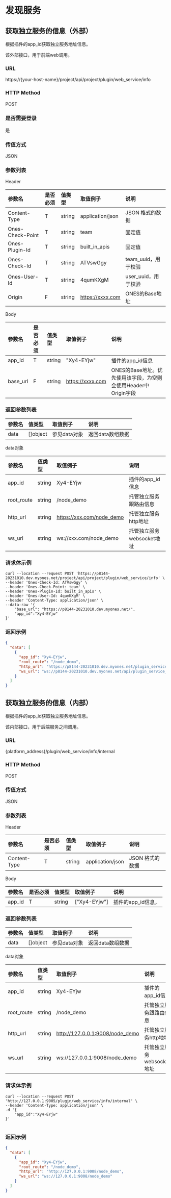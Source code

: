 # 发现服务

## 获取独立服务的信息（外部）

根据插件的app_id获取独立服务地址信息。

该外部接口，用于前端web调用。

### URL

https://{your-host-name}/project/api/project/plugin/web_service/info

### HTTP Method

POST

### 是否需要登录

是

### 传值方式

JSON

### 参数列表

Header

| 参数名           | 是否必须 | 值类型 | 取值例子         | 说明                |
| :--------------- | :------- | :----- | :--------------- | :------------------ |
| Content-Type     | T        | string | application/json | JSON 格式的数据     |
| Ones-Check-Point | T        | string | team             | 固定值              |
| Ones-Plugin-Id   | T        | string | built_in_apis    | 固定值              |
| Ones-Check-Id    | T        | string | ATVswGgy         | team_uuid，用于校验 |
| Ones-User-Id     | T        | string | 4qumKXgM         | user_uuid，用于校验 |
| Origin           | F        | string | https://xxxx.com | ONES的Base地址      |

Body

| 参数名   | 是否必须 | 值类型 | 取值例子         | 说明                                                           |
| :------- | :------- | :----- | :--------------- | :------------------------------------------------------------- |
| app_id   | T        | string | "Xy4-EYjw"       | 插件的app_id信息                                               |
| base_url | F        | string | https://xxxx.com | ONES的Base地址。优先使用该字段，为空则会使用Header中Origin字段 |

### 返回参数列表

| 参数名 | 值类型   | 取值例子     | 说明             |
| :----- | :------- | :----------- | :--------------- |
| data   | []object | 参见data对象 | 返回data数组数据 |

data对象

| 参数名     | 值类型 | 取值例子                  | 说明                      |
| :--------- | :----- | :------------------------ | :------------------------ |
| app_id     | string | Xy4-EYjw                  | 插件的app_id信息          |
| root_route | string | /node_demo                | 托管独立服务跟路由信息    |
| http_url   | string | https://xxx.com/node_demo | 托管独立服务http地址      |
| ws_url     | string | ws://xxx.com/node_demo    | 托管独立服务websocket地址 |

### 请求体示例

```curl
curl --location --request POST 'https://p8144-20231010.dev.myones.net/project/api/project/plugin/web_service/info' \
--header 'Ones-Check-Id: ATVswGgy' \
--header 'Ones-Check-Point: team' \
--header 'Ones-Plugin-Id: built_in_apis' \
--header 'Ones-User-Id: 4qumKXgM' \
--header 'Content-Type: application/json' \
--data-raw '{
    "base_url": "https://p8144-20231010.dev.myones.net/",
    "app_id":"Xy4-EYjw"
}'

```

### 返回示例

```json
{
  "data": [
    {
      "app_id": "Xy4-EYjw",
      "root_route": "/node_demo",
      "http_url": "https://p8144-20231010.dev.myones.net/plugin_service/node_demo",
      "ws_url": "ws://p8144-20231010.dev.myones.net/api/plugin_service_ws/node_demo"
    }
  ]
}
```

## 获取独立服务的信息（内部）

根据插件的app_id获取独立服务地址信息。

该内部接口，用于后端服务之间调用。

### URL

{platform_address}/plugin/web_service/info/internal

### HTTP Method

POST

### 传值方式

JSON

### 参数列表

Header

| 参数名       | 是否必须 | 值类型 | 取值例子         | 说明            |
| :----------- | :------- | :----- | :--------------- | :-------------- |
| Content-Type | T        | string | application/json | JSON 格式的数据 |

Body

| 参数名 | 是否必须 | 值类型 | 取值例子     | 说明               |
| :----- | :------- | :----- | :----------- | :----------------- |
| app_id | T        | string | ["Xy4-EYjw"] | 插件的app_id信息， |

### 返回参数列表

| 参数名 | 值类型   | 取值例子     | 说明             |
| :----- | :------- | :----------- | :--------------- |
| data   | []object | 参见data对象 | 返回data数组数据 |

data对象

| 参数名     | 值类型 | 取值例子                        | 说明                      |
| :--------- | :----- | :------------------------------ | :------------------------ |
| app_id     | string | Xy4-EYjw                        | 插件的app_id信息          |
| root_route | string | /node_demo                      | 托管独立服务跟路由信息    |
| http_url   | string | http://127.0.0.1:9008/node_demo | 托管独立服务http地址      |
| ws_url     | string | ws://127.0.0.1:9008/node_demo   | 托管独立服务websocket地址 |

### 请求体示例

```curl
curl --location --request POST 'http://127.0.0.1:9005/plugin/web_service/info/internal' \
--header 'Content-Type: application/json' \
-d '{
    "app_id":"Xy4-EYjw"
}'


```

### 返回示例

```json
{
  "data": [
    {
      "app_id": "Xy4-EYjw",
      "root_route": "/node_demo",
      "http_url": "http://127.0.0.1:9008/node_demo",
      "ws_url": "ws://127.0.0.1:9008/node_demo"
    }
  ]
}
```

